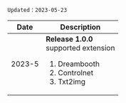 `Updated：2023-05-23`

| Date  | Description |
|----------|--------|
| 2023-5 | **Release 1.0.0** <br> supported extension <ol><li>Dreambooth</li><li>Controlnet</li><li>Txt2img</li></ol> |

